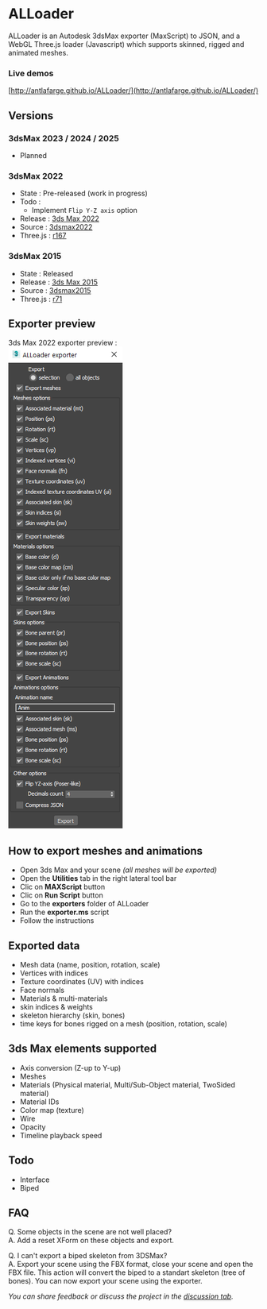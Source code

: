 # ALLoader  
ALLoader is an Autodesk 3dsMax exporter (MaxScript) to JSON, and a WebGL Three.js loader (Javascript) which supports skinned, rigged and animated meshes.

### Live demos
[http://antlafarge.github.io/ALLoader/](http://antlafarge.github.io/ALLoader/)

## Versions
### 3dsMax 2023 / 2024 / 2025
- Planned

### 3dsMax 2022
- State : Pre-released (work in progress)
- Todo :
    - Implement `Flip Y-Z axis` option
- Release : [3ds Max 2022](https://github.com/antlafarge/ALLoader/releases/tag/3dsmax2022)
- Source : [3dsmax2022](https://github.com/antlafarge/ALLoader/tree/3dsmax2022)
- Three.js : [r167](https://github.com/mrdoob/three.js/releases/tag/r167)

### 3dsMax 2015
- State : Released
- Release : [3ds Max 2015](https://github.com/antlafarge/ALLoader/releases/tag/3dsmax2015)
- Source : [3dsmax2015](https://github.com/antlafarge/ALLoader/tree/3dsmax2015)
- Three.js : [r71](https://github.com/mrdoob/three.js/releases/tag/r71)

## Exporter preview
3ds Max 2022 exporter preview :  
![image](exporter-preview.png)

## How to export meshes and animations
- Open 3ds Max and your scene *(all meshes will be exported)*
- Open the **Utilities** tab in the right lateral tool bar
- Clic on **MAXScript** button
- Clic on **Run Script** button
- Go to the **exporters** folder of ALLoader
- Run the **exporter.ms** script
- Follow the instructions

## Exported data
- Mesh data (name, position, rotation, scale)
- Vertices with indices
- Texture coordinates (UV) with indices
- Face normals
- Materials & multi-materials
- skin indices & weights
- skeleton hierarchy (skin, bones)
- time keys for bones rigged on a mesh (position, rotation, scale)

## 3ds Max elements supported
- Axis conversion (Z-up to Y-up)
- Meshes
- Materials (Physical material, Multi/Sub-Object material, TwoSided material)
- Material IDs
- Color map (texture)
- Wire
- Opacity
- Timeline playback speed

## Todo
- Interface
- Biped

## FAQ
Q. Some objects in the scene are not well placed?  
A. Add a reset XForm on these objects and export.  

Q. I can't export a biped skeleton from 3DSMax?  
A. Export your scene using the FBX format, close your scene and open the FBX file. This action will convert the biped to a standart skeleton (tree of bones). You can now export your scene using the exporter.  

_You can share feedback or discuss the project in the [discussion tab](https://github.com/antlafarge/ALLoader/discussions)._  
